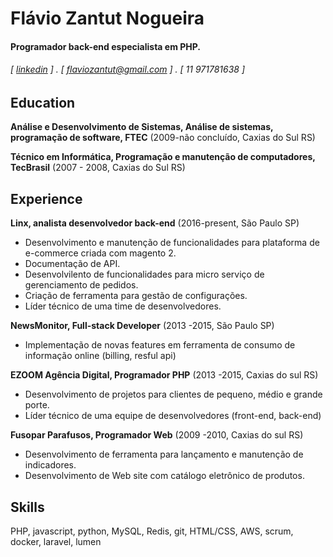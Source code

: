 Flávio Zantut Nogueira
======

#### Programador back-end especialista em PHP. 
###### [ [linkedin](https://www.linkedin.com/in/desenvolvedorweb/) ] . [ flaviozantut@gmail.com ] . [ 11 971781638 ]


Education
---------
**Análise e Desenvolvimento de Sistemas, Análise de sistemas, programação
de software, FTEC** (2009-não concluído, Caxias do Sul RS)


**Técnico em Informática, Programação e manutenção de
computadores, TecBrasil** (2007 - 2008, Caxias do Sul RS)



Experience
---------
**Linx, analista desenvolvedor back-end** (2016-present, São Paulo SP)

- Desenvolvimento e manutenção de funcionalidades para plataforma de e-commerce criada com magento 2.
- Documentação de API.
- Desenvolvilento de funcionalidades para micro serviço de gerenciamento de pedidos.
- Criação de ferramenta para gestão de configurações.
- Líder técnico de uma time de desenvolvedores.


**NewsMonitor, Full-stack Developer** (2013 -2015, São Paulo SP)

- Implementação de novas features em ferramenta de consumo de informação
online (billing, resful api)



**EZOOM Agência Digital, Programador PHP** (2013 -2015, Caxias do sul RS)

- Desenvolvimento de projetos para clientes de pequeno, médio e grande
porte.
- Líder técnico de uma equipe de desenvolvedores (front-end, back-end)




**Fusopar Parafusos, Programador Web** (2009 -2010, Caxias do sul RS)

- Desenvolvimento de ferramenta para lançamento e manutenção de
indicadores.
- Desenvolvimento de Web site com catálogo eletrônico de produtos.




Skills
------
PHP, javascript, python, MySQL, Redis, git, HTML/CSS, AWS, scrum, docker, laravel, lumen
